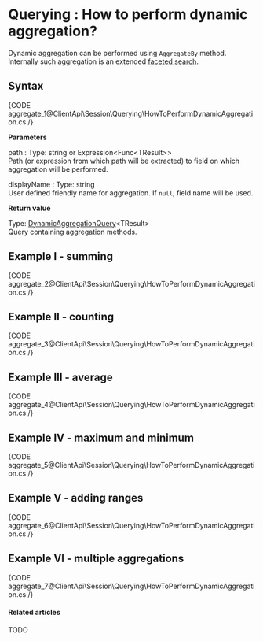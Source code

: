 # Querying : How to perform dynamic aggregation?

Dynamic aggregation can be performed using `AggregateBy` method. Internally such aggregation is an extended [faceted search]().

## Syntax

{CODE aggregate_1@ClientApi\Session\Querying\HowToPerformDynamicAggregation.cs /}

**Parameters**   

path
:   Type: string or Expression<Func&lt;TResult&gt;>       
Path (or expression from which path will be extracted) to field on which aggregation will be performed.

displayName
:   Type: string   
User defined friendly name for aggregation. If `null`, field name will be used.

**Return value**

Type: [DynamicAggregationQuery](../../../glossary/client-api/querying/dynamic-aggregation-query)&lt;TResult&gt;   
Query containing aggregation methods.

## Example I - summing

{CODE aggregate_2@ClientApi\Session\Querying\HowToPerformDynamicAggregation.cs /}

## Example II - counting

{CODE aggregate_3@ClientApi\Session\Querying\HowToPerformDynamicAggregation.cs /}

## Example III - average

{CODE aggregate_4@ClientApi\Session\Querying\HowToPerformDynamicAggregation.cs /}

## Example IV - maximum and minimum

{CODE aggregate_5@ClientApi\Session\Querying\HowToPerformDynamicAggregation.cs /}

## Example V - adding ranges

{CODE aggregate_6@ClientApi\Session\Querying\HowToPerformDynamicAggregation.cs /}

## Example VI - multiple aggregations

{CODE aggregate_7@ClientApi\Session\Querying\HowToPerformDynamicAggregation.cs /}

#### Related articles

TODO